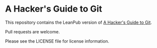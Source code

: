 # A Hacker's Guide to Git

This repository contains the LeanPub version of [A Hacker's Guide to Git](http://wildlyinaccurate.com/a-hackers-guide-to-git).

Pull requests are welcome.

Please see the LICENSE file for license information.
